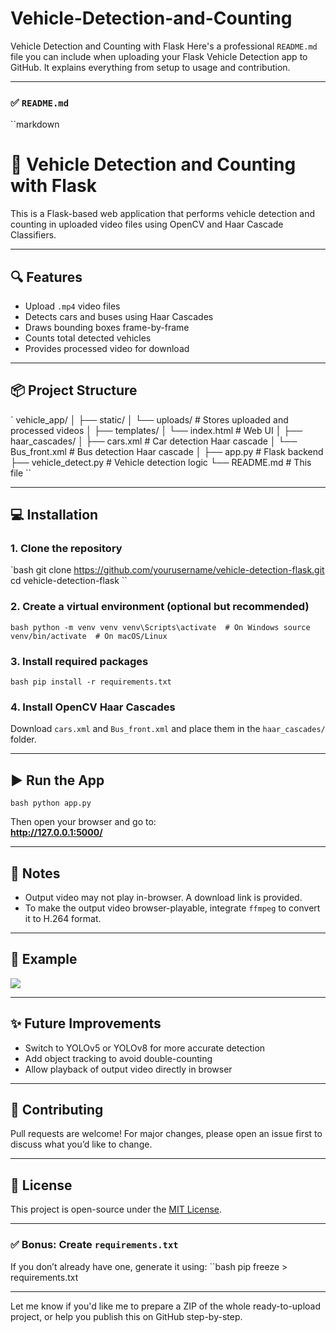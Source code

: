 # Vehicle-Detection-and-Counting
Vehicle Detection and Counting with Flask
Here's a professional `README.md` file you can include when uploading your Flask Vehicle Detection app to GitHub. It explains everything from setup to usage and contribution.

---

### ✅ `README.md`

``markdown
# 🚗 Vehicle Detection and Counting with Flask

This is a Flask-based web application that performs vehicle detection and counting in uploaded video files using OpenCV and Haar Cascade Classifiers.

---

## 🔍 Features

- Upload `.mp4` video files
- Detects cars and buses using Haar Cascades
- Draws bounding boxes frame-by-frame
- Counts total detected vehicles
- Provides processed video for download

---

## 📦 Project Structure

`
vehicle_app/
│
├── static/
│   └── uploads/               # Stores uploaded and processed videos
│
├── templates/
│   └── index.html             # Web UI
│
├── haar_cascades/
│   ├── cars.xml               # Car detection Haar cascade
│   └── Bus_front.xml          # Bus detection Haar cascade
│
├── app.py                     # Flask backend
├── vehicle_detect.py          # Vehicle detection logic
└── README.md                  # This file
``

---

## 💻 Installation

### 1. Clone the repository
`bash
git clone https://github.com/yourusername/vehicle-detection-flask.git
cd vehicle-detection-flask
``

### 2. Create a virtual environment (optional but recommended)
``bash
python -m venv venv
venv\Scripts\activate  # On Windows
source venv/bin/activate  # On macOS/Linux
``

### 3. Install required packages
``bash
pip install -r requirements.txt
``

### 4. Install OpenCV Haar Cascades
Download `cars.xml` and `Bus_front.xml` and place them in the `haar_cascades/` folder.

---

## ▶️ Run the App

``bash
python app.py
``

Then open your browser and go to:  
**http://127.0.0.1:5000/**

---

## 🧠 Notes

- Output video may not play in-browser. A download link is provided.
- To make the output video browser-playable, integrate `ffmpeg` to convert it to H.264 format.

---

## 📂 Example

![](screenshot.png)

---

## ✨ Future Improvements

- Switch to YOLOv5 or YOLOv8 for more accurate detection
- Add object tracking to avoid double-counting
- Allow playback of output video directly in browser

---

## 🤝 Contributing

Pull requests are welcome! For major changes, please open an issue first to discuss what you’d like to change.

---

## 📄 License

This project is open-source under the [MIT License](LICENSE).


---

### ✅ Bonus: Create `requirements.txt`
If you don’t already have one, generate it using:
``bash
pip freeze > requirements.txt


---

Let me know if you'd like me to prepare a ZIP of the whole ready-to-upload project, or help you publish this on GitHub step-by-step.

